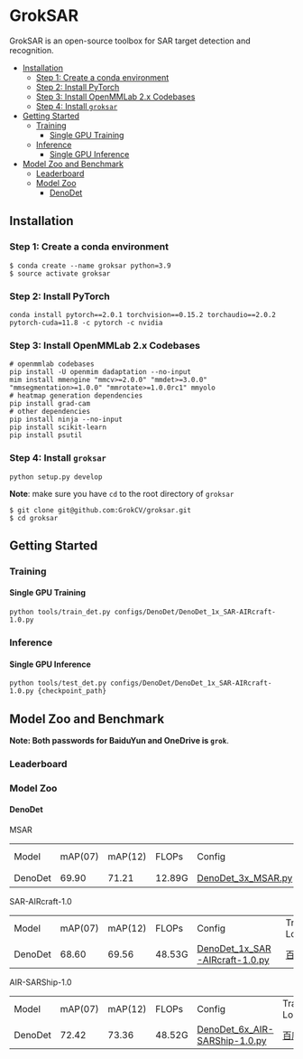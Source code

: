 # GrokSAR

GrokSAR is an open-source toolbox for SAR target detection and recognition.

- [Installation](#installation)
  - [Step 1: Create a conda environment](#step-1-create-a-conda-environment)
  - [Step 2: Install PyTorch](#step-2-install-pytorch)
  - [Step 3: Install OpenMMLab 2.x Codebases](#step-3-install-openmmlab-2x-codebases)
  - [Step 4: Install `groksar`](#step-4-install-groksar)
- [Getting Started](#getting-started)
  - [Training](#training)
    - [Single GPU Training](#single-gpu-training)
  - [Inference](#inference)
    - [Single GPU Inference](#single-gpu-inference)
- [Model Zoo and Benchmark](#model-zoo-and-benchmark)
  - [Leaderboard](#leaderboard)
  - [Model Zoo](#model-zoo)
    - [DenoDet](#denodet)


## Installation

### Step 1: Create a conda environment

```shell
$ conda create --name groksar python=3.9
$ source activate groksar
```

### Step 2: Install PyTorch

```shell
conda install pytorch==2.0.1 torchvision==0.15.2 torchaudio==2.0.2 pytorch-cuda=11.8 -c pytorch -c nvidia
```

### Step 3: Install OpenMMLab 2.x Codebases

```shell
# openmmlab codebases
pip install -U openmim dadaptation --no-input
mim install mmengine "mmcv>=2.0.0" "mmdet>=3.0.0" "mmsegmentation>=1.0.0" "mmrotate>=1.0.0rc1" mmyolo
# heatmap generation dependencies
pip install grad-cam
# other dependencies
pip install ninja --no-input
pip install scikit-learn
pip install psutil
```

### Step 4: Install `groksar`

```shell
python setup.py develop
```

**Note**: make sure you have `cd` to the root directory of `groksar`

```shell
$ git clone git@github.com:GrokCV/groksar.git
$ cd groksar
```

## Getting Started

### Training

#### Single GPU Training

```shell
python tools/train_det.py configs/DenoDet/DenoDet_1x_SAR-AIRcraft-1.0.py
```

### Inference

#### Single GPU Inference

```shell
python tools/test_det.py configs/DenoDet/DenoDet_1x_SAR-AIRcraft-1.0.py {checkpoint_path}
```


## Model Zoo and Benchmark

**Note: Both passwords for BaiduYun and OneDrive is `grok`**.

### Leaderboard

### Model Zoo

#### DenoDet

MSAR
<table>
    <tr>
        <td>Model</td>
        <td>mAP(07)</td>
        <td>mAP(12)</td>
        <td>FLOPs</td>
        <td>Config</td>
        <td>Training Log</td>
        <td>Checkpoint</td>
    <tr>
    <tr>
        <td>DenoDet</td>
        <td>69.90</td>
        <td>71.21</td>
        <td>12.89G</td>
        <td ><a href="https://github.com/GrokCV/GrokSAR/blob/master/configs/DenoDet/DenoDet_3x_MSAR.py"> DenoDet_3x_MSAR.py </a>
        </td>
        <td colspan="2">
            <a href="https://pan.baidu.com/s/1JsLqIUr0_BA3Kh44USQ6gQ?pwd=jnfi"> 百度网盘 </a> | <a href="https://1drv.ms/f/s!AmElF7K4aY9p3EnDJlAc3Wmjq0V0?e=YVmI4y"> OneDirve </a>
        </td>
</table>

SAR-AIRcraft-1.0
<table>
    <tr>
        <td>Model</td>
        <td>mAP(07)</td>
        <td>mAP(12)</td>
        <td>FLOPs</td>
        <td>Config</td>
        <td>Training Log</td>
        <td>Checkpoint</td>
    <tr>
    <tr>
        <td>DenoDet</td>
        <td>68.60</td>
        <td>69.56</td>
        <td>48.53G</td>
        <td><a href="https://github.com/GrokCV/GrokSAR/blob/master/configs/DenoDet/DenoDet_1x_SAR-AIRcraft-1.0.py"> DenoDet_1x_SAR-AIRcraft-1.0.py </a></td>
        <td colspan="2">
            <a href="https://pan.baidu.com/s/19LfXFmSpHJAcLovvE9NE8A?pwd=vwz7"> 百度网盘 </a> | <a href="https://1drv.ms/f/s!AmElF7K4aY9p2BjA1okkWgTGqU0V?e=DQk0Ld"> OneDirve </a>
        </td>
</table>

AIR-SARShip-1.0
<table>
    <tr>
        <td>Model</td>
        <td>mAP(07)</td>
        <td>mAP(12)</td>
        <td>FLOPs</td>
        <td>Config</td>
        <td>Training Log</td>
        <td>Checkpoint</td>
    <tr>
    <tr>
        <td>DenoDet</td>
        <td>72.42</td>
        <td>73.36</td>
        <td>48.52G</td>
        <td><a href="https://github.com/GrokCV/GrokSAR/blob/master/configs/DenoDet/DenoDet_6x_AIR-SARShip-1.0.py"> DenoDet_6x_AIR-SARShip-1.0.py </a></td>
        <td colspan="2">
            <a href="https://pan.baidu.com/s/1lktF3yxp4PE1fDGWIx5OoA?pwd=w07n"> 百度网盘 </a> | <a href="https://1drv.ms/f/s!AmElF7K4aY9phG32rZfCEjAcP-qA?e=3fCH3f"> OneDirve </a>
        </td>
</table>